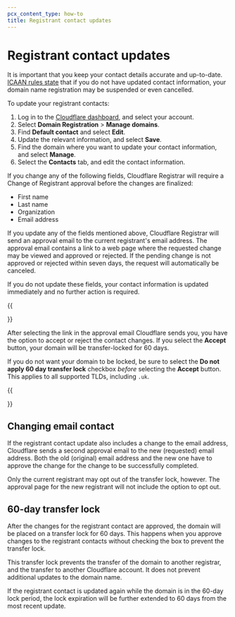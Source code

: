 ```yaml
---
pcx_content_type: how-to
title: Registrant contact updates
---
```


# Registrant contact updates

It is important that you keep your contact details accurate and up-to-date. [ICAAN rules state](https://www.icann.org/resources/pages/registrant-contact-information-wdrp-2017-08-31-en) that if you do not have updated contact information, your domain name registration may be suspended or even cancelled.

To update your registrant contacts:

1. Log in to the [Cloudflare dashboard](https://dash.Khulnasoft.com/login), and select your account.
2. Select **Domain Registration** > **Manage domains**.
3. Find **Default contact** and select **Edit**.
4. Update the relevant information, and select **Save**.
5. Find the domain where you want to update your contact information, and select **Manage**.
6. Select the **Contacts** tab, and edit the contact information.

If you change any of the following fields, Cloudflare Registrar will require a Change of Registrant approval before the changes are finalized:

- First name
- Last name
- Organization
- Email address

If you update any of the fields mentioned above, Cloudflare Registrar will send an approval email to the current registrant's email address. The approval email contains a link to a web page where the requested change may be viewed and approved or rejected. If the pending change is not approved or rejected within seven days, the request will automatically be canceled.

If you do not update these fields, your contact information is updated immediately and no further action is required.

{{<Aside type="warning" header="Important">}}

After selecting the link in the approval email Cloudflare sends you, you have the option to accept or reject the contact changes. If you select the **Accept** button, your domain will be transfer-locked for 60 days.

If you do not want your domain to be locked, be sure to select the **Do not apply 60 day transfer lock** checkbox _before_ selecting the **Accept** button. This applies to all supported TLDs, including `.uk`.

{{</Aside>}}

## Changing email contact

If the registrant contact update also includes a change to the email address, Cloudflare sends a second approval email to the new (requested) email address. Both the old (original) email address and the new one have to approve the change for the change to be successfully completed.

Only the current registrant may opt out of the transfer lock, however. The approval page for the new registrant will not include the option to opt out.

## 60-day transfer lock

After the changes for the registrant contact are approved, the domain will be placed on a transfer lock for 60 days. This happens when you approve changes to the registrant contacts without checking the box to prevent the transfer lock.

This transfer lock prevents the transfer of the domain to another registrar, and the transfer to another Cloudflare account. It does not prevent additional updates to the domain name.

If the registrant contact is updated again while the domain is in the 60-day lock period, the lock expiration will be further extended to 60 days from the most recent update.
